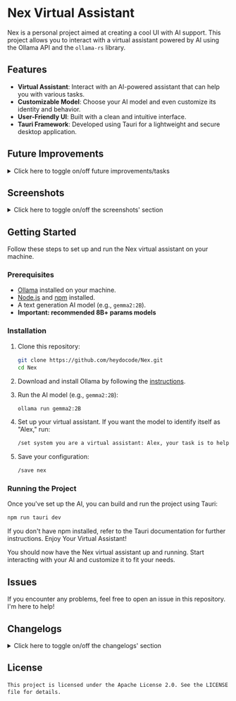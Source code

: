 # Nex Virtual Assistant

Nex is a personal project aimed at creating a cool UI with AI support. This project allows you to interact with a virtual assistant powered by AI using the Ollama API and the `ollama-rs` library.

## Features

- **Virtual Assistant**: Interact with an AI-powered assistant that can help you with various tasks.
- **Customizable Model**: Choose your AI model and even customize its identity and behavior.
- **User-Friendly UI**: Built with a clean and intuitive interface.
- **Tauri Framework**: Developed using Tauri for a lightweight and secure desktop application.

## Future Improvements
<details>
    <summary>Click here to toggle on/off future improvements/tasks</summary>

We're constantly working to make Nex Assistant more powerful, user-friendly, and feature-rich. Below is a list of planned improvements that will enhance both the functionality and overall experience of the project.

### 🗣️ Chat Speech & Speech-to-Text

- **Voice Interaction**: Implement speech recognition and synthesis to allow users to interact with the virtual assistant using voice commands. This feature will make Nex Assistant more accessible and provide a more natural way to communicate.
- **Multilingual Support**: Expand speech-to-text and text-to-speech capabilities to support multiple languages, catering to a broader range of users globally.

### 💬 Enhanced Conversational Abilities

- **Contextual Awareness**: Improve the assistant’s ability to maintain context across multiple interactions, allowing for more natural and coherent conversations.
- **Memory Features**: Enable the assistant to remember user preferences, previous interactions, and personalized data to provide a more tailored experience.

### 🛠️ Internal Functionality & Architecture Enhancements

- **Modular Plugin System**: Develop a plugin architecture that allows users to add or remove features as needed, making the assistant highly customizable and extendable.
- **Improved Error Handling**: Further refine the error handling mechanisms, making the system more robust and capable of gracefully managing unexpected scenarios.
- **Performance Optimization**: Continue optimizing the codebase for speed and efficiency, reducing the application’s memory footprint and startup time.
- **Advanced Configuration Options**: Provide more detailed configuration settings, allowing advanced users to fine-tune the assistant’s behavior and performance.

### 🔍 AI Model & Backend Enhancements

- **Dynamic Model Loading**: Implement a feature that allows users to switch between different AI models on the fly without restarting the application.
- **AI Model Training**: Introduce basic tools for users to train custom AI models within the Nex Assistant environment, enhancing personalization and relevance.
- **Backend Refactoring**: Restructure the backend to improve scalability and support future features like real-time collaboration and integration with external APIs.

### 🎨 UI/UX Improvements

- **Dark Mode**: Add a dark mode option for users who prefer a different aesthetic or work in low-light environments.
- **Customizable Themes**: Allow users to personalize the look and feel of the interface with customizable themes and layouts.
- **Responsive Design**: Ensure the application is fully responsive and works seamlessly across different screen sizes, including mobile devices.

### 🛡️ Security & Privacy

- **Data Encryption**: Implement end-to-end encryption for all user interactions and data storage, ensuring the highest level of privacy.
- **User Anonymization**: Provide options for users to anonymize their data, giving them control over what information is stored and processed.

### 🚀 Deployment & Distribution

- **Cross-Platform Support**: Expand support for additional operating systems beyond the current platforms, including Linux and potentially mobile OSes like Android and iOS.
- **Easy Installer**: Create a user-friendly installer package that simplifies the setup process, making it easier for non-technical users to get started.

These improvements are just the beginning. We are committed to continuously evolving Nex Assistant to meet the needs and expectations of our users. Stay tuned for more updates, and as always, your feedback and contributions are welcome!

</details>

## Screenshots

<details>
    <summary>Click here to toggle on/off the screenshots' section</summary>
    
First status: not checked
    
Explanation: the application's script has not checked the status yet.
    
![image](https://github.com/heydocode/Nex/blob/main/github_resources/screenshots/first_status_not_checked.png)
    
Second status: ready
    
Exlanation: ollama has responded to the backend ping by a list of available AI models. This happens when `nex:latest` is in this list.
    
![image](https://github.com/heydocode/Nex/blob/main/github_resources/screenshots/second_status_ready.png)

Third status: generating

Explanation: the prompt has been sended to the AI  model. The prompt is processing and the user have to wait until the response won't be received from ollama.

![image](https://github.com/heydocode/Nex/blob/main/github_resources/screenshots/third_status_generating.png)

Fourth status: unavailable

Explanation: 2 possibilities. The first one is "ollama is not running", another one is "nex is not in the list of available models".

![image](https://github.com/heydocode/Nex/blob/main/github_resources/screenshots/fourth_status_unavailable.png)
    
Fifth status: unreachable application backend
    
Explanation: the application's script detects that the backend don't respond to the client.
    
![image](https://github.com/heydocode/Nex/blob/main/github_resources/screenshots/fifth_status_unreachable_application_backend.png)

</details>

## Getting Started

Follow these steps to set up and run the Nex virtual assistant on your machine.

### Prerequisites

- [Ollama](https://ollama.com/download) installed on your machine.
- [Node.js](https://nodejs.org/) and [npm](https://www.npmjs.com/get-npm) installed.
- A text generation AI model (e.g., `gemma2:2B`).
- **Important: recommended 8B+ params models**

### Installation

1. Clone this repository:
    ```bash
    git clone https://github.com/heydocode/Nex.git
    cd Nex
    ```

2. Download and install Ollama by following the [instructions](https://ollama.com/download).

3. Run the AI model (e.g., `gemma2:2B`):
    ```bash
    ollama run gemma2:2B
    ```

4. Set up your virtual assistant. If you want the model to identify itself as "Alex," run:
    ```bash
    /set system you are a virtual assistant: Alex, your task is to help the user
    ```

5. Save your configuration:
    ```bash
    /save nex
    ```

### Running the Project

Once you've set up the AI, you can build and run the project using Tauri:

```bash
npm run tauri dev
```

If you don't have npm installed, refer to the Tauri documentation for further instructions.
Enjoy Your Virtual Assistant!

You should now have the Nex virtual assistant up and running. Start interacting with your AI and customize it to fit your needs.

## Issues

If you encounter any problems, feel free to open an issue in this repository. I'm here to help!

## Changelogs

<details>
    <summary>Click here to toggle on/off the changelogs' section</summary>
    <details>
        <summary>Nex v0.1.0 >> v0.2.0</summary>
        
### Output field, typescript, and more!

- new output field
- added full typescript support
- all code has been rewritten in typescript
- error handlers have been enhanced & corrected
- added an input limit with configuration (limit = constant)
- added MarkDown format to output
- fixed all bugs & lags in the application
- added a constant in rust side to choose the AI model to avoid misconfiguration
        
    </details>
</details>

## License
```
This project is licensed under the Apache License 2.0. See the LICENSE file for details.
```
